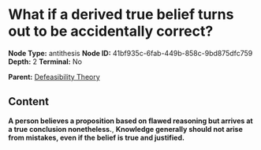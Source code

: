# What if a derived true belief turns out to be accidentally correct?

**Node Type:** antithesis
**Node ID:** 41bf935c-6fab-449b-858c-9bd875dfc759
**Depth:** 2
**Terminal:** No

**Parent:** [Defeasibility Theory](defeasibility-theory.md)

## Content

**A person believes a proposition based on flawed reasoning but arrives at a true conclusion nonetheless.**, **Knowledge generally should not arise from mistakes, even if the belief is true and justified.**
